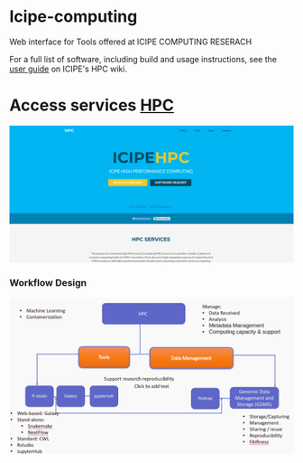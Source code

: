 # Icipe-computing

Web interface for Tools offered at ICIPE COMPUTING RESERACH 

For a full list of software, including build and usage instructions, see the [user guide](http://hpc02.icipe.org/) on ICIPE's HPC wiki.

# Access services [HPC](http://hpc01.icipe.org/hpc/)

![HPCsite](Images/hpc2.png)

### Workflow Design

![Work Design](Images/hpcd.png)


